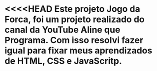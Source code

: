 <<<<HEAD
Este projeto Jogo da Forca, foi um projeto realizado do canal da YouTube Aline que Programa. Com isso resolvi fazer igual para fixar meus aprendizados de HTML, CSS e JavaScritp.
=======


